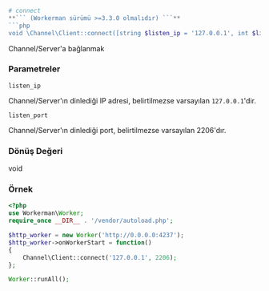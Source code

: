 ```php
# connect
**``` (Workerman sürümü >=3.3.0 olmalıdır) ```**
```php
void \Channel\Client::connect([string $listen_ip = '127.0.0.1', int $listen_port = 2206])
```
Channel/Server'a bağlanmak

### Parametreler
 ``` listen_ip ```

Channel/Server'ın dinlediği IP adresi, belirtilmezse varsayılan ```127.0.0.1```'dir.

 ``` listen_port ```

Channel/Server'ın dinlediği port, belirtilmezse varsayılan 2206'dır.

### Dönüş Değeri
void

### Örnek
```php
<?php
use Workerman\Worker;
require_once __DIR__ . '/vendor/autoload.php';

$http_worker = new Worker('http://0.0.0.0:4237');
$http_worker->onWorkerStart = function()
{
    Channel\Client::connect('127.0.0.1', 2206);
};

Worker::runAll();
```
